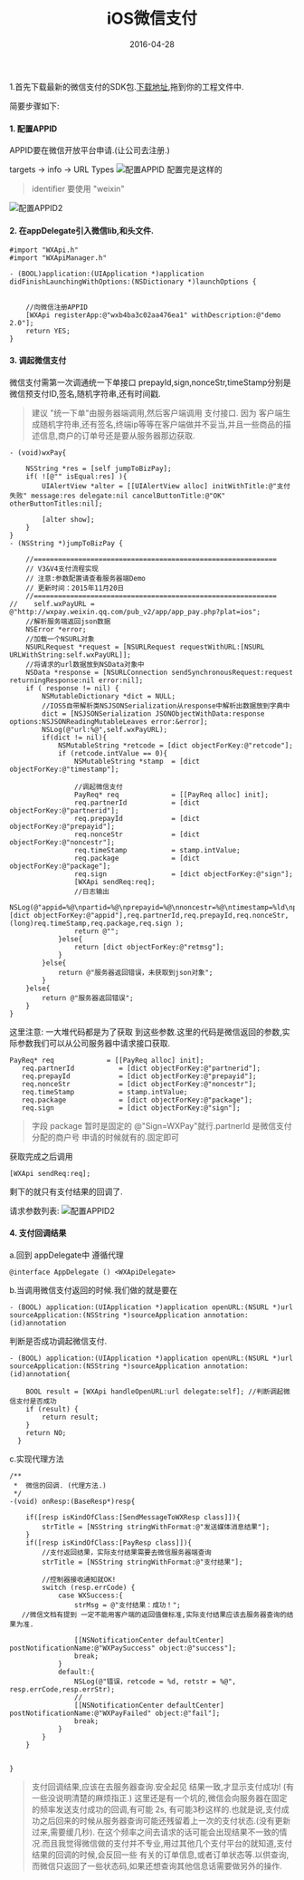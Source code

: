 ﻿---
layout: post
title: "iOS微信支付"
date: 2016-04-28 
categories: iOS
comments: false
tags: OC 
---
1.首先下载最新的微信支付的SDK包.[下载地址](https://pay.weixin.qq.com/wiki/doc/api/app/app.php?chapter=11_1),拖到你的工程文件中.

简要步骤如下:
<!-- more -->
#### 1. 配置APPID

APPID要在微信开放平台申请.(让公司去注册.)

targets -> info -> URL Types 
![配置APPID](/assets/blogImg/APPID.png)
配置完是这样的
> identifier 要使用 "weixin"

![配置APPID2](/assets/blogImg/APPID2.png)
#### 2. 在appDelegate引入微信lib,和头文件. 
```
#import "WXApi.h"
#import "WXApiManager.h"
```
```
- (BOOL)application:(UIApplication *)application didFinishLaunchingWithOptions:(NSDictionary *)launchOptions {


    //向微信注册APPID
    [WXApi registerApp:@"wxb4ba3c02aa476ea1" withDescription:@"demo 2.0"];
    return YES;
}
```
#### 3. 调起微信支付
微信支付需第一次调通统一下单接口 prepayId,sign,nonceStr,timeStamp分别是微信预支付ID,签名,随机字符串,还有时间戳.
> 建议 "统一下单"由服务器端调用,然后客户端调用 支付接口.
因为 客户端生成随机字符串,还有签名,终端ip等等在客户端做并不妥当,并且一些商品的描述信息,商户的订单号还是要从服务器那边获取.

```
- (void)wxPay{

    NSString *res = [self jumpToBizPay];
    if( ![@"" isEqual:res] ){
        UIAlertView *alter = [[UIAlertView alloc] initWithTitle:@"支付失败" message:res delegate:nil cancelButtonTitle:@"OK" otherButtonTitles:nil];

        [alter show];
    }
}
- (NSString *)jumpToBizPay {

    //============================================================
    // V3&V4支付流程实现
    // 注意:参数配置请查看服务器端Demo
    // 更新时间：2015年11月20日
    //============================================================
//    self.wxPayURL = @"http://wxpay.weixin.qq.com/pub_v2/app/app_pay.php?plat=ios";
    //解析服务端返回json数据
    NSError *error;
    //加载一个NSURL对象
    NSURLRequest *request = [NSURLRequest requestWithURL:[NSURL URLWithString:self.wxPayURL]];
    //将请求的url数据放到NSData对象中
    NSData *response = [NSURLConnection sendSynchronousRequest:request returningResponse:nil error:nil];
    if ( response != nil) {
        NSMutableDictionary *dict = NULL;
        //IOS5自带解析类NSJSONSerialization从response中解析出数据放到字典中
        dict = [NSJSONSerialization JSONObjectWithData:response options:NSJSONReadingMutableLeaves error:&error];
        NSLog(@"url:%@",self.wxPayURL);
        if(dict != nil){
            NSMutableString *retcode = [dict objectForKey:@"retcode"];
            if (retcode.intValue == 0){
                NSMutableString *stamp  = [dict objectForKey:@"timestamp"];

                //调起微信支付
                PayReq* req             = [[PayReq alloc] init];
                req.partnerId           = [dict objectForKey:@"partnerid"];
                req.prepayId            = [dict objectForKey:@"prepayid"];
                req.nonceStr            = [dict objectForKey:@"noncestr"];
                req.timeStamp           = stamp.intValue;
                req.package             = [dict objectForKey:@"package"];
                req.sign                = [dict objectForKey:@"sign"];
                [WXApi sendReq:req];
                //日志输出
                NSLog(@"appid=%@\npartid=%@\nprepayid=%@\nnoncestr=%@\ntimestamp=%ld\npackage=%@\nsign=%@",[dict objectForKey:@"appid"],req.partnerId,req.prepayId,req.nonceStr,(long)req.timeStamp,req.package,req.sign );
                return @"";
            }else{
                return [dict objectForKey:@"retmsg"];
            }
        }else{
            return @"服务器返回错误，未获取到json对象";
        }
    }else{
        return @"服务器返回错误";
    }
}
```
这里注意: 一大堆代码都是为了获取 到这些参数.这里的代码是微信返回的参数,实际参数我们可以从公司服务器中请求接口获取.
```
PayReq* req             = [[PayReq alloc] init];
   req.partnerId           = [dict objectForKey:@"partnerid"];
   req.prepayId            = [dict objectForKey:@"prepayid"];
   req.nonceStr            = [dict objectForKey:@"noncestr"];
   req.timeStamp           = stamp.intValue;
   req.package             = [dict objectForKey:@"package"];
   req.sign                = [dict objectForKey:@"sign"];
```

> 字段 package 暂时是固定的 @"Sign=WXPay"就行.partnerId 是微信支付分配的商户号 申请的时候就有的.固定即可

获取完成之后调用
```
[WXApi sendReq:req];
```
剩下的就只有支付结果的回调了.

请求参数列表:
![配置APPID2](/assets/blogImg/请求参数列表.png)
#### 4. 支付回调结果
a.回到 appDelegate中
遵循代理

    @interface AppDelegate () <WXApiDelegate>

b.当调用微信支付返回的时候.我们做的就是要在

    - (BOOL) application:(UIApplication *)application openURL:(NSURL *)url sourceApplication:(NSString *)sourceApplication annotation:(id)annotation
判断是否成功调起微信支付.
```
- (BOOL) application:(UIApplication *)application openURL:(NSURL *)url sourceApplication:(NSString *)sourceApplication annotation:(id)annotation{

    BOOL result = [WXApi handleOpenURL:url delegate:self]; //判断调起微信支付是否成功
    if (result) {
        return result;
    }
    return NO;
  }
```
c.实现代理方法
```
/**
 *  微信的回调. (代理方法.)
 */
-(void) onResp:(BaseResp*)resp{

    if([resp isKindOfClass:[SendMessageToWXResp class]]){
        strTitle = [NSString stringWithFormat:@"发送媒体消息结果"];
    }
    if([resp isKindOfClass:[PayResp class]]){
        //支付返回结果，实际支付结果需要去微信服务器端查询
        strTitle = [NSString stringWithFormat:@"支付结果"];

        //控制器接收通知就OK!
        switch (resp.errCode) {
            case WXSuccess:{
                strMsg = @"支付结果：成功！";
   //微信文档有提到 一定不能用客户端的返回值做标准,实际支付结果应该去服务器查询的结果为准.

                [[NSNotificationCenter defaultCenter] postNotificationName:@"WXPaySuccess" object:@"success"];
                break;
            }
            default:{
                NSLog(@"错误，retcode = %d, retstr = %@", resp.errCode,resp.errStr);
                //
                [[NSNotificationCenter defaultCenter] postNotificationName:@"WXPayFailed" object:@"fail"];
                break;
            }
        }
    }


}
```
> 支付回调结果,应该在去服务器查询.安全起见 结果一致,才显示支付成功! (有一些没说明清楚的麻烦指正.)
这里还是有一个坑的,微信会向服务器在固定的频率发送支付成功的回调,有可能 2s, 有可能3秒这样的.也就是说,支付成功之后回来的时候从服务器查询可能还残留着上一次的支付状态.(没有更新过来,需要缓几秒). 在这个频率之间去请求的话可能会出现结果不一致的情况.而且我觉得微信做的支付并不专业,用过其他几个支付平台的就知道,支付结果的回调的时候,会反回一些 有关的订单信息,或者订单状态等.以供查询,而微信只返回了一些状态码,如果还想查询其他信息话需要做另外的操作.

